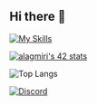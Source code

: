 ## Hi there 👋

[![My Skills](https://skillicons.dev/icons?i=html,css,js,bootstrap,react,linux,cpp,docker,figma,mysql&perline=8)](https://skillicons.dev)


[![alagmiri's 42 stats](https://badge.mediaplus.ma/starryblue/alagmiri)](https://github.com/oakoudad/badge42)

![Top Langs](https://github-readme-stats.vercel.app/api/top-langs/?username=AmalLAGMIRI&layout=compact&theme=dracula)

<a href="https://www.discordapp.com/users/877249195386474496">![Discord](https://img.shields.io/badge/Discord-%235865F2.svg?style=for-the-badge&logo=discord&logoColor=white)</a>

<!--
**AmalLAGMIRI/AmalLAGMIRI** is a ✨ _special_ ✨ repository because its `README.md` (this file) appears on your GitHub profile.

Here are some ideas to get you started:

- 🔭 I’m currently working on ...
- 🌱 I’m currently learning ...
- 👯 I’m looking to collaborate on ...
- 🤔 I’m looking for help with ...
- 💬 Ask me about ...
- 📫 How to reach me: ...
- 😄 Pronouns: ...
- ⚡ Fun fact: ...
-->
